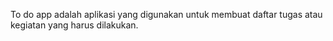 To do app adalah aplikasi yang digunakan untuk membuat daftar tugas atau kegiatan yang harus dilakukan.
